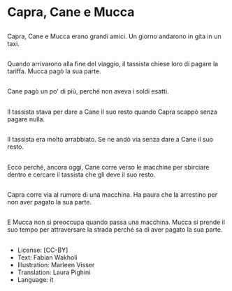 # Capra, Cane e Mucca

##
Capra, Cane e Mucca erano grandi amici. Un giorno andarono in gita in un taxi.

##
Quando arrivarono alla fine del viaggio, il tassista chiese loro di pagare la tariffa. Mucca pagò la sua parte.

##
Cane pagò un po' di più, perché non aveva i soldi esatti.

##
Il tassista stava per dare a Cane il suo resto quando Capra scappò senza pagare nulla.

##
Il tassista era molto arrabbiato. Se ne andò via senza dare a Cane il suo resto.

##
Ecco perché, ancora oggi, Cane corre verso le macchine per sbirciare dentro e cercare il tassista che gli deve il suo resto.

##
Capra corre via al rumore di una macchina. Ha paura che la arrestino per non aver pagato la sua parte.

##
E Mucca non si preoccupa quando passa una macchina. Mucca si prende il suo tempo per attraversare la strada perché sa di aver pagato la sua parte.

##
* License: [CC-BY]
* Text: Fabian Wakholi
* Illustration: Marleen Visser
* Translation: Laura Pighini
* Language: it
